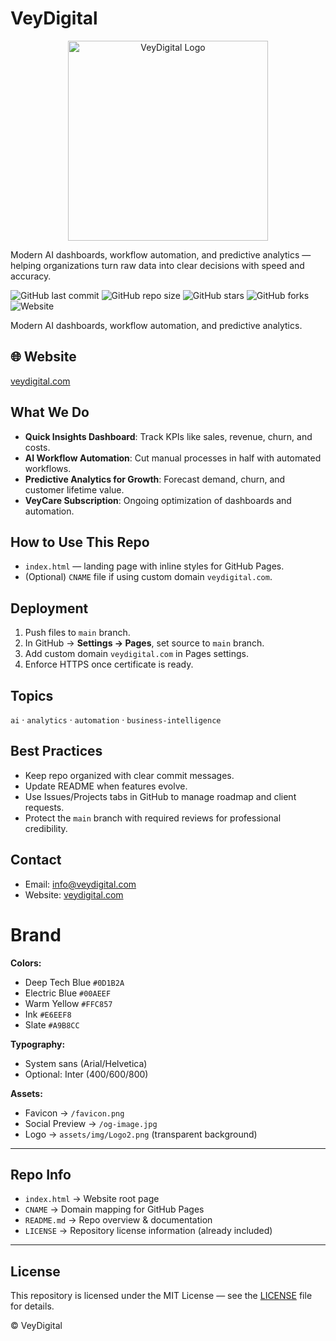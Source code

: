 # VeyDigital

<p align="center">
  <img src="assets/img/Logo2.png" alt="VeyDigital Logo" width="320"/>
</p>

Modern AI dashboards, workflow automation, and predictive analytics — helping organizations turn raw data into clear decisions with speed and accuracy.

![GitHub last commit](https://img.shields.io/github/last-commit/Vey27/veydigital-site)
![GitHub repo size](https://img.shields.io/github/repo-size/Vey27/veydigital-site)
![GitHub stars](https://img.shields.io/github/stars/Vey27/veydigital-site?style=social)
![GitHub forks](https://img.shields.io/github/forks/Vey27/veydigital-site?style=social)
![Website](https://img.shields.io/website?url=https%3A%2F%2Fveydigital.com)

Modern AI dashboards, workflow automation, and predictive analytics.

## 🌐 Website
[veydigital.com](https://veydigital.com)

## What We Do
- **Quick Insights Dashboard**: Track KPIs like sales, revenue, churn, and costs.
- **AI Workflow Automation**: Cut manual processes in half with automated workflows.
- **Predictive Analytics for Growth**: Forecast demand, churn, and customer lifetime value.
- **VeyCare Subscription**: Ongoing optimization of dashboards and automation.

## How to Use This Repo
- `index.html` — landing page with inline styles for GitHub Pages.
- (Optional) `CNAME` file if using custom domain `veydigital.com`.

## Deployment
1. Push files to `main` branch.
2. In GitHub → **Settings → Pages**, set source to `main` branch.
3. Add custom domain `veydigital.com` in Pages settings.
4. Enforce HTTPS once certificate is ready.

## Topics
`ai` · `analytics` · `automation` · `business-intelligence`

## Best Practices
- Keep repo organized with clear commit messages.
- Update README when features evolve.
- Use Issues/Projects tabs in GitHub to manage roadmap and client requests.
- Protect the `main` branch with required reviews for professional credibility.

## Contact
- Email: info@veydigital.com
- Website: [veydigital.com](https://veydigital.com)

# Brand
**Colors:**
- Deep Tech Blue `#0D1B2A`
- Electric Blue `#00AEEF`
- Warm Yellow `#FFC857`
- Ink `#E6EEF8`
- Slate `#A9B8CC`

**Typography:**
- System sans (Arial/Helvetica)
- Optional: Inter (400/600/800)

**Assets:**
- Favicon → `/favicon.png`
- Social Preview → `/og-image.jpg`
- Logo → `assets/img/Logo2.png` (transparent background)

---

## Repo Info
- `index.html` → Website root page
- `CNAME` → Domain mapping for GitHub Pages
- `README.md` → Repo overview & documentation
- `LICENSE` → Repository license information (already included)

---

## License
This repository is licensed under the MIT License — see the [LICENSE](LICENSE) file for details.


© VeyDigital
